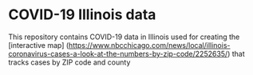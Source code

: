 # COVID-19 Illinois data
This repository contains COVID-19 data in Illinois used for creating the [interactive map] (https://www.nbcchicago.com/news/local/illinois-coronavirus-cases-a-look-at-the-numbers-by-zip-code/2252635/) that tracks cases by ZIP code and county 
